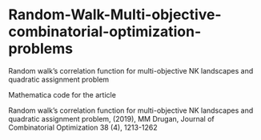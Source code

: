 # Random-Walk-Multi-objective-combinatorial-optimization-problems
Random walk’s correlation function for multi-objective NK landscapes and quadratic assignment problem

Mathematica code for the article 

Random walk’s correlation function for multi-objective NK landscapes and quadratic assignment problem, (2019),
MM Drugan, 
Journal of Combinatorial Optimization 38 (4), 1213-1262
